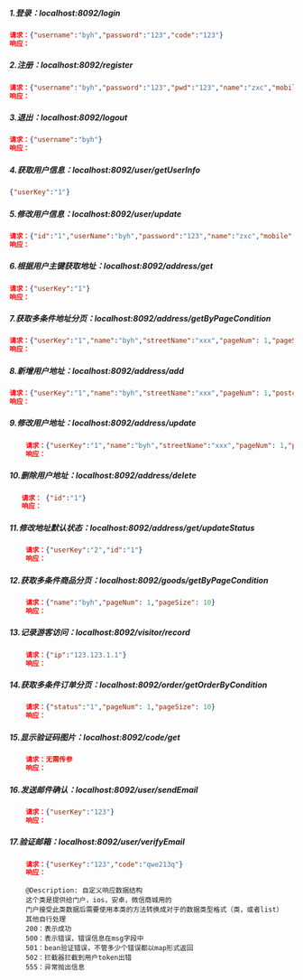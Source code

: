 ##### 1.登录：localhost:8092/login
````json
请求：{"username":"byh","password":"123","code":"123"}
响应：
````
##### 2.注册：localhost:8092/register
````json
请求：{"username":"byh","password":"123","pwd":"123","name":"zxc","mobile":"123456","qq":"123","email":"qq@123.com"}
响应：
````
##### 3.退出：localhost:8092/logout
````json
请求：{"username":"byh"}
响应：
````
##### 4.获取用户信息：localhost:8092/user/getUserInfo
````json
{"userKey":"1"}
````
##### 5.修改用户信息：localhost:8092/user/update
````json
请求：{"id":"1","userName":"byh","password":"123","name":"zxc","mobile":"123456","qq":"123","email":"qq@123.com"}
响应：
````
##### 6.根据用户主键获取地址：localhost:8092/address/get
````json
请求：{"userKey":"1"}
响应：
````
##### 7.获取多条件地址分页：localhost:8092/address/getByPageCondition
````json
请求：{"userKey":"1","name":"byh","streetName":"xxx","pageNum": 1,"pageSize": 10}
响应：
````
##### 8.新增用户地址：localhost:8092/address/add
````json
请求：{"userKey":"1","name":"byh","streetName":"xxx","pageNum": 1,"postcode": "12345","telephone": "123","isDefault":"1"}
响应：
````
##### 9.修改用户地址：localhost:8092/address/update
````json
    请求：{"userKey":"1","name":"byh","streetName":"xxx","pageNum": 1,"postcode": "12345","telephone": "123","isDefault":"1"}
    响应：
````
##### 10.删除用户地址：localhost:8092/address/delete
````json
   请求： {"id":"1"}
   响应：
````
##### 11.修改地址默认状态：localhost:8092/address/get/updateStatus
````json
    请求：{"userKey":"2","id":"1"}
    响应：
````
##### 12.获取多条件商品分页：localhost:8092/goods/getByPageCondition
````json
    请求：{"name":"byh","pageNum": 1,"pageSize": 10}
    响应：
````

##### 13.记录游客访问：localhost:8092/visitor/record
````json
    请求：{"ip":"123.123.1.1"}
    响应：
````

##### 14.获取多条件订单分页：localhost:8092/order/getOrderByCondition
````json
    请求：{"status":"1","pageNum": 1,"pageSize": 10}
    响应：
````
##### 15.显示验证码图片：localhost:8092/code/get
````json
    请求：无需传参
    响应：
````
##### 16.发送邮件确认：localhost:8092/user/sendEmail
````json
    请求：{"userKey":"123"}
    响应：
````
##### 17.验证邮箱：localhost:8092/user/verifyEmail
````json
    请求：{"userKey":"123","code":"qwe213q"}
    响应：
````




````text
    @Description: 自定义响应数据结构
    这个类是提供给门户，ios，安卓，微信商城用的
    门户接受此类数据后需要使用本类的方法转换成对于的数据类型格式（类，或者list）
    其他自行处理
    200：表示成功
    500：表示错误，错误信息在msg字段中
    501：bean验证错误，不管多少个错误都以map形式返回
    502：拦截器拦截到用户token出错
    555：异常抛出信息 
    
````